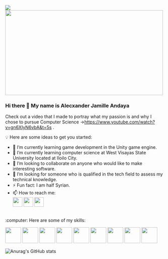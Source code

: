 <img src="https://media.giphy.com/media/h3u7w8BR07IHDsnzQw/giphy.gif"> <img src="https://media.giphy.com/media/yAOjunY81Trjy/giphy.gif" width = "500" height = "269">

### Hi there 👋 My name is Alecxander Jamille Andaya
Check out a video that I made to portray what my passion is and why I chose to pursue Computer Science ->https://www.youtube.com/watch?v=gn6XIyN6vbA&t=5s .

:bulb: Here are some ideas to get you started:

- 🔭 I’m currently learning game development in the Unity game engine.
- 🌱 I’m currently learning computer science at West Visayas State University located at Iloilo City.
- 👯 I’m looking to collaborate on anyone who would like to make interesting software.
- 🤔 I’m looking for someone who is qualified in the tech field to assess my technical knowledge.
- ⚡ Fun fact: I am half Syrian.
- 📫 How to reach me:
<br> <a href="https://www.facebook.com/alecxander.andaya.1"><img src="https://user-images.githubusercontent.com/65760047/157783682-710f3014-0262-44b3-bb0b-9095b323b737.png" width="30" height="30"></a> <a href="https://www.youtube.com/channel/UCsoexX6uxe4Z07nNOajWC2A"><img src="https://user-images.githubusercontent.com/65760047/157784405-9d36634e-f2b0-431b-b302-5d39193df2ab.png" width="30" height="30"></a> 
<a href="https://github.com/alecxanderBlade"><img src="https://user-images.githubusercontent.com/65760047/157784687-9f817d4f-5ebe-41c9-8be3-1dfa91a7dd16.png" width="30" height="30"></a> 
<br>
:computer: Here are some of my skills:
<p><img src="https://user-images.githubusercontent.com/65760047/157792612-c5225a3b-5885-4988-8a33-fb190e90339e.png" width ="50" height ="50"> 
   <img src="https://user-images.githubusercontent.com/65760047/157792666-4849871a-84bb-497f-b733-f28f8bde37e7.png" width ="50" height ="50"> 
   <img src="https://user-images.githubusercontent.com/65760047/157792753-ab758b8c-5f56-4ed2-aaa0-547d6a689ca6.png" width ="50" height ="50"> 
   <img src="https://user-images.githubusercontent.com/65760047/157793180-af0cc053-c5b8-4fbc-86d2-6efc3ca2a075.png" width ="50" height ="50"> 
   <img src="https://user-images.githubusercontent.com/65760047/157793486-844ed987-54e1-4f58-9e1b-dde30b2e9934.png" width ="50" height ="50"> 
   <img src="https://user-images.githubusercontent.com/65760047/157793501-f4b9670f-4699-4e75-98b2-8ed8408eb0cf.png" width ="50" height ="50"> 
   <img src="https://user-images.githubusercontent.com/65760047/157793575-4dc9e7cd-781f-4316-b2ae-7dfa0bc25f1f.png" width ="50" height ="50">
   <img src="https://user-images.githubusercontent.com/65760047/157793838-8d8d72d0-53ab-4489-8f6b-0c684c240f0a.png" width ="50" height ="50">
   <img src="https://user-images.githubusercontent.com/65760047/157794578-81ffadac-af81-4236-aa93-f6f5667b479e.png" width ="50" height ="50"></p>


![Anurag's GitHub stats](https://github-readme-stats.vercel.app/api?username=alecxanderBlade&theme=github_dark&show_icons=true)

